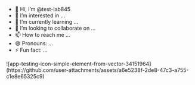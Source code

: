 - 👋 Hi, I’m @test-lab845
- 👀 I’m interested in ...
- 🌱 I’m currently learning ...
- 💞️ I’m looking to collaborate on ...
- 📫 How to reach me ...
- 😄 Pronouns: ...
- ⚡ Fun fact: ...

<!---
test-lab845/test-lab845 is a ✨ special ✨ repository because its `README.md` (this file) appears on your GitHub profile.
You can click the Preview link to take a look at your changes.
--->![app-testing-icon-simple-element-from-vector-34151964](https://github.com/user-attachments/assets/a6e5238f-2de8-47c3-a755-c1e8e65325c9)

